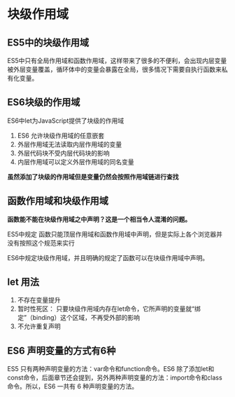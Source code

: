 # 块级作用域

## ES5中的块级作用域

ES5中只有全局作用域和函数作用域，这样带来了很多的不便利，会出现内层变量被外层变量覆盖，循环体中的变量会暴露在全局，很多情况下需要自执行函数来私有化变量。

## ES6块级的作用域

ES6中let为JavaScript提供了块级的作用域

<ol>
    <li>ES6 允许块级作用域的任意嵌套</li>
    <li>外层作用域无法读取内层作用域的变量</li>
    <li>外层代码块不受内层代码块的影响</li>
    <li>内层作用域可以定义外层作用域的同名变量</li>
    
</ol>

**虽然添加了块级的作用域但是变量仍然会按照作用域链进行查找**

## 函数作用域和块级作用域
 **函数能不能在块级作用域之中声明？这是一个相当令人混淆的问题。**

ES5中规定  函数只能顶层作用域和函数作用域中声明，但是实际上各个浏览器并没有按照这个规范来实行

ES6中规定块级作用域，并且明确的规定了函数可以在块级作用域中声明。



## let 用法

<ol>
    <li>不存在变量提升</li>
    <li>暂时性死区： 只要块级作用域内存在let命令，它所声明的变量就“绑定”（binding）这个区域，不再受外部的影响</li>
    <li>不允许重复声明</li>
</ol>

## ES6 声明变量的方式有6种
ES5 只有两种声明变量的方法：var命令和function命令。ES6 除了添加let和const命令，后面章节还会提到，另外两种声明变量的方法：import命令和class命令。所以，ES6 一共有 6 种声明变量的方法。
